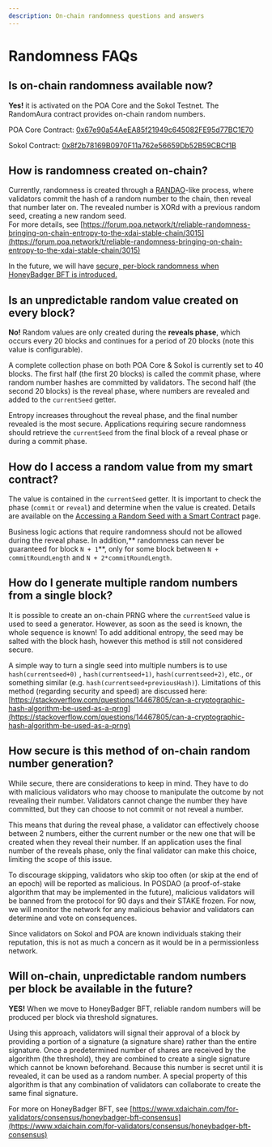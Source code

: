 ```yaml
---
description: On-chain randomness questions and answers
---
```


# Randomness FAQs

## Is on-chain randomness available now?

**Yes!** it is activated on the POA Core and the Sokol Testnet. The RandomAura contract provides on-chain random numbers.

POA Core Contract: [0x67e90a54AeEA85f21949c645082FE95d77BC1E70](https://blockscout.com/poa/core/address/0x67e90a54AeEA85f21949c645082FE95d77BC1E70)

Sokol Contract: [0x8f2b78169B0970F11a762e56659Db52B59CBCf1B](https://blockscout.com/poa/sokol/address/0x8f2b78169B0970F11a762e56659Db52B59CBCf1B/transactions)

## How is randomness created on-chain?

Currently, randomness is created through a [RANDAO](https://github.com/randao/randao)-like process, where validators commit the hash of a random number to the chain, then reveal that number later on. The revealed number is XORd with a previous random seed, creating a new random seed.  \
For more details, see [https://forum.poa.network/t/reliable-randomness-bringing-on-chain-entropy-to-the-xdai-stable-chain/3015](https://forum.poa.network/t/reliable-randomness-bringing-on-chain-entropy-to-the-xdai-stable-chain/3015)

In the future, we will have [secure, per-block randomness when HoneyBadger BFT is introduced.](randomness-faqs.md#will-on-chain-unpredictable-random-numbers-per-block-be-available-in-the-future)

## Is an unpredictable random value created on every block?

**No!** Random values are only created during the **reveals phase**, which occurs every 20 blocks and continues for a period of 20 blocks (note this value is configurable).&#x20;

A complete collection phase on both POA Core & Sokol is currently set to 40 blocks. The first half (the first 20 blocks) is called the commit phase, where random number hashes are committed by validators. The second half (the second 20 blocks) is the reveal phase, where numbers are revealed and added to the `currentSeed` getter.

Entropy increases throughout the reveal phase, and the final number revealed is the most secure. Applications requiring secure randomness should retrieve the `currentSeed` from the final block of a reveal phase or during a commit phase.

## How do I access a random value from my smart contract?

The value is contained in the `currentSeed` getter.  It is important to check the phase (`commit` or `reveal`) and determine when the value is created. Details are available on the [Accessing a Random Seed with a Smart Contract](accessing-a-random-seed-with-a-smart-contract.md) page.

Business logic actions that require randomness should not be allowed during the reveal phase.  In addition,** randomness can never be guaranteed for block `N + 1`**, only for some block between `N + commitRoundLength` and `N + 2*commitRoundLength`.

## How do I generate multiple random numbers from a single block?

It is possible to create an on-chain PRNG where the `currentSeed` value is used to seed a generator. However, as soon as the seed is known, the whole sequence is known! To add additional entropy, the seed may be salted with the block hash, however this method is still not considered secure.

&#x20;A simple way to turn a single seed into multiple numbers is to use  `hash(currentseed+0)` , `hash(currentseed+1)`, `hash(currentseed+2)`, etc., or something similar (e.g. `hash(currentseed+previousHash)`). Limitations of this method (regarding security and speed) are discussed here: [https://stackoverflow.com/questions/14467805/can-a-cryptographic-hash-algorithm-be-used-as-a-prng](https://stackoverflow.com/questions/14467805/can-a-cryptographic-hash-algorithm-be-used-as-a-prng)

## How secure is this method of on-chain random number generation?

While secure, there are considerations to keep in mind. They have to do with malicious validators who may choose to manipulate the outcome by not revealing their number. Validators cannot change the number they have committed, but they can choose to not commit or not reveal a number.

This means that during the reveal phase, a validator can effectively choose between 2 numbers, either the current number or the new one that will be created when they reveal their number. If an application uses the final number of the reveals phase, only the final validator can make this choice, limiting the scope of this issue.

To discourage skipping, validators who skip too often (or skip at the end of an epoch) will be reported as malicious. In POSDAO (a proof-of-stake algorithm that may be implemented in the future), malicious validators will be banned from the protocol for 90 days and their STAKE frozen. For now, we will monitor the network for any malicious behavior and validators can determine and vote on consequences.

Since validators on Sokol and POA are known individuals staking their reputation, this is not as much a concern as it would be in a permissionless network.  &#x20;

## Will on-chain, unpredictable random numbers per block be available in the future?

**YES!** When we move to HoneyBadger BFT, reliable random numbers will be produced per block via threshold signatures.&#x20;

Using this approach, validators will signal their approval of a block by providing a portion of a signature (a signature share) rather than the entire signature. Once a predetermined number of shares are received by the algorithm (the threshold), they are combined to create a single signature which cannot be known beforehand. Because this number is secret until it is revealed, it can be used as a random number. A special property of this algorithm is that any combination of validators can collaborate to create the same final signature.

For more on HoneyBadger BFT, see [https://www.xdaichain.com/for-validators/consensus/honeybadger-bft-consensus](https://www.xdaichain.com/for-validators/consensus/honeybadger-bft-consensus)



